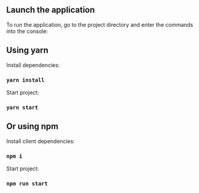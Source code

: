## Launch the application

To run the application, go to the project directory and enter the commands into the console:

## Using yarn

Install dependencies:

### `yarn install`

Start project:

### `yarn start`

## Or using npm

Install client dependencies:

### `npm i`

Start project:

### `npm run start`
